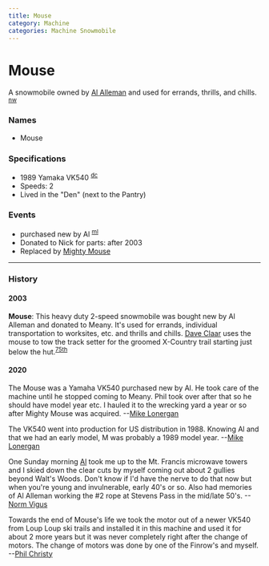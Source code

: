 ```yaml
---
title: Mouse
category: Machine
categories: Machine Snowmobile
---
```

# Mouse

A snowmobile owned by [Al Alleman](Al-Alleman) and used for errands, thrills, and chills. <sup>[nw][]</sup>

### Names

- Mouse

### Specifications

- 1989 Yamaka VK540 <sup>[dc][]</sup>
- Speeds: 2
- Lived in the "Den" (next to the Pantry)

### Events

- purchased new by Al <sup>[ml][]</sup>
- Donated to Nick for parts: after 2003
- Replaced by [Mighty Mouse](Mighty-Mouse)

---
### History


#### 

#### 2003

**Mouse**: This heavy duty 2-speed snowmobile was bought new by Al Alleman and donated to Meany. It's used for errands, individual transportation to worksites, etc. and thrills and chills. [Dave Claar](Dave-Claar) uses the mouse to tow the track setter for the groomed X-Country trail starting just below the hut.<sup>[75th][]</sup>


#### 2020

The Mouse was a Yamaha VK540 purchased new by Al. He took care of the machine until he stopped coming to Meany. Phil took over after that so he should have model year etc. I hauled it to the wrecking yard a year or so after Mighty Mouse was acquired. --[Mike Lonergan](Mike-Lonergan)

The VK540 went into production for US distribution in 1988.  Knowing Al and that we had an early model, M was probably a 1989 model year. --[Mike Lonergan](Mike-Lonergan)

One Sunday morning [Al](Al-Alleman) took me up to the Mt. Francis microwave towers and I skied down the clear cuts by myself coming out about 2 gullies beyond Walt's Woods. Don't know if I'd have the nerve to do that now but when you're young and invulnerable, early 40's or so. Also had memories of Al Alleman working the #2 rope at Stevens Pass in the mid/late 50's. --[Norm Vigus](Norm-Vigus)

Towards the end of Mouse's life we took the motor out of a newer VK540 from Loup Loup ski trails and installed it in this machine and used it for about 2 more years but it was never completely right after the change of motors. The change of motors was done by one of the Finrow's and myself. --[Phil Christy](Phil-Christy)

[75th]: Anniversary#75th
[dc]: Dave-Claar
[ml]: #2020
[nw]: Names-Walt "Meany Names by Walter Little, 1984"